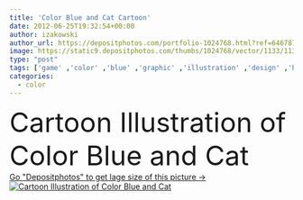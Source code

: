 ```yaml
---
title: 'Color Blue and Cat Cartoon'
date: 2012-06-25T19:32:54+00:00
author: izakowski
author_url: https://depositphotos.com/portfolio-1024768.html?ref=64678756
image: https://static9.depositphotos.com/thumbs/1024768/vector/1133/11339678/api_thumb_450.jpg?forcejpeg=true
type: "post"
tags: ['game' ,'color' ,'blue' ,'graphic' ,'illustration' ,'design' ,'happy' ,'sign' ,'cheerful' ,'smile' ,'colour' ,'animal' ,'square' ,'cartoon' ,'children' ,'funny' ,'kids' ,'preschool' ,'pet' ,'cat' ,'character' ,'comic' ,'symbol' ,'figure' ,'school' ,'letter' ,'book' ,'learning' ,'education' ,'learn' ,'page' ,'application' ,'letters' ,'feline' ,'teaching' ,'tabby' ,'of' ,'class' ,'mascot' ,'and' ,'primer' ,'preliminary' ,'blue color' ,'color book' ]
categories: 
  - color
---
```

<div aling="center">
            <font size="60"> Cartoon Illustration of Color Blue and Cat</font>   
</div>
<div>
    <a href='https://depositphotos.com/11339678/stock-illustration-color-blue-and-cat-cartoon.html?ref=64678756' target=_blank > Go "Depositphotos" to get lage size of this picture ->
        <img href='https://depositphotos.com/11339678/stock-illustration-color-blue-and-cat-cartoon.html?ref=64678756' src='https://static9.depositphotos.com/1024768/1133/v/950/depositphotos_11339678-stock-illustration-color-blue-and-cat-cartoon.jpg?forcejpeg=true' alt='Cartoon Illustration of Color Blue and Cat' >
    </a>
</div>
